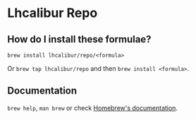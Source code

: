 # Lhcalibur Repo

## How do I install these formulae?

`brew install lhcalibur/repo/<formula>`

Or `brew tap lhcalibur/repo` and then `brew install <formula>`.

## Documentation

`brew help`, `man brew` or check [Homebrew's documentation](https://docs.brew.sh).
